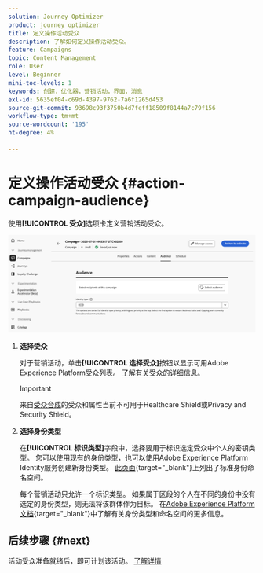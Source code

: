 ```yaml
---
solution: Journey Optimizer
product: journey optimizer
title: 定义操作活动受众
description: 了解如何定义操作活动受众。
feature: Campaigns
topic: Content Management
role: User
level: Beginner
mini-toc-levels: 1
keywords: 创建，优化器，营销活动，界面，消息
exl-id: 5635ef04-c69d-4397-9762-7a6f1265d453
source-git-commit: 93698c93f3750b4d7feff18509f8144a7c79f156
workflow-type: tm+mt
source-wordcount: '195'
ht-degree: 4%

---
```


# 定义操作活动受众 {#action-campaign-audience}

使用&#x200B;**[!UICONTROL 受众]**&#x200B;选项卡定义营销活动受众。

![](assets/campaign-audience.png)

1. **选择受众**

   对于营销活动，单击&#x200B;**[!UICONTROL 选择受众]**&#x200B;按钮以显示可用Adobe Experience Platform受众列表。 [了解有关受众的详细信息](../audience/about-audiences.md)。

   >[!IMPORTANT]
   >
   >来自[受众合成](../audience/get-started-audience-orchestration.md)的受众和属性当前不可用于Healthcare Shield或Privacy and Security Shield。

1. **选择身份类型**

   在&#x200B;**[!UICONTROL 标识类型]**&#x200B;字段中，选择要用于标识选定受众中个人的密钥类型。 您可以使用现有的身份类型，也可以使用Adobe Experience Platform Identity服务创建新身份类型。 [此页面](https://experienceleague.adobe.com/zh-hans/docs/experience-platform/identity/features/namespaces#standard){target="_blank"}上列出了标准身份命名空间。

   每个营销活动只允许一个标识类型。 如果属于区段的个人在不同的身份中没有选定的身份类型，则无法将该群体作为目标。 在[Adobe Experience Platform文档](https://experienceleague.adobe.com/docs/experience-platform/identity/home.html?lang=zh-Hans){target="_blank"}中了解有关身份类型和命名空间的更多信息。

## 后续步骤 {#next}

活动受众准备就绪后，即可计划该活动。 [了解详情](campaign-schedule.md)
